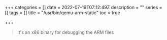 +++
categories = []
date = 2022-07-19T07:12:49Z
description = ""
series = []
tags = []
title = "/usr/bin/qemu-arm-static"
toc = true

+++
> It's an x86 binary for debugging the ARM files